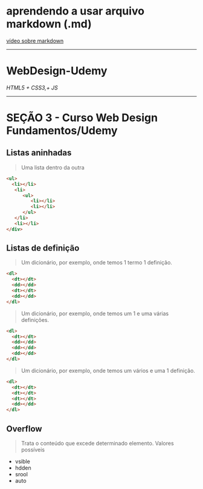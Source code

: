 # aprendendo a usar arquivo markdown (.md)

[vídeo sobre markdown](https://www.youtube.com/watch?v=ZUmeH3NmgX8)

___

# WebDesign-Udemy
*HTML5 + CSS3,+ JS*

___

# SEÇÃO 3 - Curso Web Design Fundamentos/Udemy

## Listas aninhadas 
> Uma lista dentro da outra

```html
<ul>
  <li></li>
   <li>
      <ul> 
         <li></li>
         <li></li>
      </ul>
   </li>
   <li></li>
</div>
```

## Listas de definição
> Um dicionário, por exemplo, onde temos 1 termo 1 definição.

```html
<dl>
  <dt></dt>
  <dd></dd>
  <dt></dt>
  <dd></dd>
</dl>
```
> Um dicionário, por exemplo, onde temos um 1 e uma várias definições.

```html
<dl>
  <dt></dt>
  <dd></dd>
  <dd></dd>
  <dd></dd>
</dl>
```
> Um dicionário, por exemplo, onde temos um vários e uma 1 definição.

```html
<dl>
  <dt></dt>
  <dt></dt>
  <dt></dt>
  <dd></dd>
</dl>
```
## Overflow
> Trata o conteúdo que excede determinado elemento.
Valores possíveis
* vsible
* hdden
* srool
* auto
